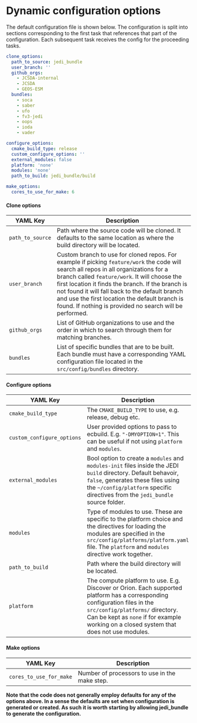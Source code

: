 # Dynamic configuration options

The default configuration file is shown below. The configuration is split into sections corresponding to the first task that references that part of the configuration. Each subsequent task receives the config for the proceeding tasks.

``` YAML
clone_options:
  path_to_source: jedi_bundle
  user_branch: ''
  github_orgs:
    - JCSDA-internal
    - JCSDA
    - GEOS-ESM
  bundles:
    - soca
    - saber
    - ufo
    - fv3-jedi
    - oops
    - ioda
    - vader

configure_options:
  cmake_build_type: release
  custom_configure_options: ''
  external_modules: false
  platform: 'none'
  modules: 'none'
  path_to_build: jedi_bundle/build

make_options:
  cores_to_use_for_make: 6
```

#### Clone options
| YAML Key                | Description |
| ------------------------| ----------- |
|`path_to_source`         | Path where the source code will be cloned. It defaults to the same location as where the build directory will be located. |
|`user_branch`            | Custom branch to use for cloned repos. For example if picking `feature/work` the code will search all repos in all organizations for a branch called `feature/work`. It will choose the first location it finds the branch. If the branch is not found it will fall back to the default branch and use the first location the default branch is found. If nothing is provided no search will be performed. |
|`github_orgs`            | List of GitHub organizations to use and the order in which to search through them for matching branches. |
|`bundles`                | List of specific bundles that are to be built. Each bundle must have a corresponding YAML configuration file located in the `src/config/bundles` directory. |

#### Configure options

| YAML Key                  | Description |
| ------------------------- | ----------- |
| `cmake_build_type`        | The `CMAKE_BUILD_TYPE` to use, e.g. release, debug etc. |
| `custom_configure_options`| User provided options to pass to ecbuild. E.g. `"-DMYOPTION=1"`. This can be useful if not using `platform` and `modules`. |
| `external_modules`| Bool option to create a `modules` and `modules-init` files inside the JEDI `build` directory. Default behavoir, `false`, generates these files using the `~/config/platform` specific directives from the `jedi_bundle` source folder. |
| `modules`                 | Type of modules to use. These are specific to the platform choice and the directives for loading the modules are specified in the `src/config/platforms/platform.yaml` file. The `platform` and `modules` directive work together.       |
| `path_to_build`           | Path where the build directory will be located. |
| `platform`                | The compute platform to use. E.g. Discover or Orion. Each supported platform has a corresponding configuration files in the `src/config/platforms/` directory. Can be kept as `none` if for example working on a closed system that does not use modules.      |

#### Make options

| YAML Key                | Description |
| ------------------------| ----------- |
| `cores_to_use_for_make` | Number of processors to use in the make step. |


**Note that the code does not generally employ defaults for any of the options above. In a sense the defaults are set when configuration is generated or created. As such it is worth starting by allowing jedi_bundle to generate the configuration.**
